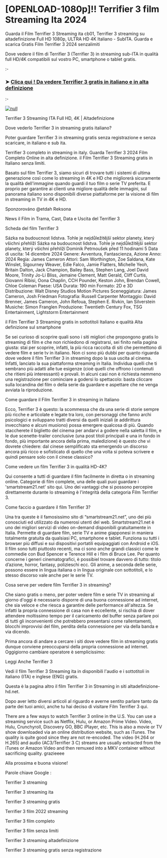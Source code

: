 # [OPENLOAD-1080p]!! Terrifier 3 film Streaming Ita 2024 
Guarda il Film Terrifier 3 Streaming ita cb01, Terrifier 3 streaming su altadefinizione Full HD 1080p, ULTRA HD 4K Italiano - SubITA. Guarda e scarica Gratis Film Terrifier 3 2024 senzalimiti

Dove vedere il film di Terrifier 3 (Terrifier 3) in streaming sub-ITA in qualità full HD/4K compatibili sul vostro PC, smartphone o tablet gratis.

:-

### ➤ [Clica qui ! Da vedere Terrifier 3 gratis in italiano e in alta definizione](https://t.co/KcbfqmlRnX)

:-

[![null](https://static.wixstatic.com/media/855a25_043b5abeb4ae4d35ac003198e7fe56ed~mv2.gif)](https://t.co/KcbfqmlRnX)

Terrifier 3 Streaming ITA Full HD, 4K | Altadefinizione

Dove vederlo Terrifier 3 in streaming gratis italiano?

Poter guardare Terrifier 3 in streaming gratis senza registrazione e senza scaricare, in italiano e sub ita.

Terrifier 3 completo in streaming in italy. Guarda Terrifier 3 2024 Film Completo Online in alta definizione. il Film Terrifier 3 Streaming gratis in Italiano senza limiti.

Basato sul film Terrifier 3, siamo sicuri di trovare tutti i sistemi di ultima generazione così come lo streaming in 4K e HD che migliorerà sicuramente la qualità dell'immagine quando guardi il tuo film o serie TV preferita. E proprio per garantire ai clienti una migliore qualità delle immagini, sul panorama italiano sono disponibili diverse piattaforme per la visione di film in streaming in TV in 4K e HD.

Sponzorováno @etdah Reksona

News il Film in Trama, Cast, Data e Uscita del Terrifier 3

Scheda del film Terrifier 3

Sázka na budoucnost lidstva. Tohle je nejdůležitější sektor planety, který všichni přehlíží Sázka na budoucnost lidstva. Tohle je nejdůležitější sektor planety, který všichni přehlíží Dominik Petrnoušek před 11 hodinami 5 Data di uscita: 14 dicembre 2024 Genere: Avventura, Fantascienza, Azione Anno: 2024 Regia: James Cameron Attori: Sam Worthington, Zoe Saldana, Kate Winslet, Sigourney Weaver, Edie Falco, Jamie Flatters, Michelle Yeoh, Britain Dalton, Jack Champion, Bailey Bass, Stephen Lang, Joel David Moore, Trinity Jo-Li Bliss, Jemaine Clement, Matt Gerald, Cliff Curtis, Giovanni Ribisi, Oona Chaplin, CCH Pounder, Keston John, Brendan Cowell, Chloe Coleman Paese: USA Durata: 190 min Formato: 2D e 3D Distribuzione: Walt Disney Studios Motion Pictures Sceneggiatura: James Cameron, Josh Friedman Fotografia: Russell Carpenter Montaggio: David Brenner, James Cameron, John Refoua, Stephen E. Rivkin, Ian Silverstein Musiche: Simon Franglen Produzione: Twentieth Century Fox, TSG Entertainment, Lightstorm Entertainment

il Film Terrifier 3 Streaming gratis in sottotitoli Italiano e qualità Alta definizione sul smartphone

Se sei curioso di scoprire quali sono i siti migliori che propongono gratis lo streaming di film e che non richiedono di registrarsi, sei finito nella pagina giusta: stai per scoprire, infatti, la più ricca raccolta di siti che permettono di vedere film e serie tv in italiano. Non ci sono più dubbi per quanto riguarda dove vedere il film Terrifier 3 in streaming dopo la sua uscita al cinema. Infatti, lanciato la sua piattaforma streaming in Italia. Individua quelli che ti sembrano più adatti alle tue esigenze (cioè quelli che offrono i contenuti che ritieni più interessanti) e provali. In alcuni casi non è richiesta nemmeno una registrazione per cominciare a godersi lo spettacolo: basta cliccare sulla locandina del film o della serie da guardare e aspettare che ne venga avviata la riproduzione.

Come guardare il Film Terrifier 3 in streaming in Italiano

Ecco, Terrifier 3 è questo: la scommessa che da una serie di storie sempre più ricche e articolate e legate tra loro, con personaggi che fanno archi psicologici e sviluppano tratti diversi da quelli iniziali (e addirittura invecchiano e alcuni muoiono) possa emergere qualcosa di più. Quando staccherete il biglietto del cinema per andarvi a godere nella saletta il film, e le due scenette-trailer conclusive (una post titoli principali e una in fondo in fondo, più importante ancora della prima, maledizione) è questo che vi dovrete chiedere: dal cinese semplificato sta emergendo un discorso ancora più ricco e sofisticato di quello che una volta si poteva scrivere e quindi pensare solo con il cinese classico?

Come vedere un film Terrifier 3 in qualità HD-4K?

Qui consente a tutti di guardare il film facilmente in diretta o in streaming online. Categorie di film complete, una delle quali puoi guardare i 'smartstream21.net' sito qui. Uno dei vantaggi che si possono percepire direttamente durante lo streaming è l'integrità della categoria Film Terrifier 3.

Come faccio a guardare il film Terrifier 3?

Una tra queste è il famosissimo sito di “smartstream21.net”, uno dei più conosciuti ed utilizzato da numerosi utenti del web. Smartstream21.net è uno dei migliori servizi di video on-demand disponibili gratuitamente in Italia. Permette di guardare film, serie TV e anime giapponesi in maniera totalmente gratuita da qualsiasi PC, smartphone e tablet. Funziona su tutti i browser più diffusi e sui dispositivi portatili equipaggiati con Android e iOS. Il film sono tutti piuttosto recenti, ma ci sono anche grandi classici come le commedie con Bud Spencer e Terence Hill e i film di Bruce Lee. Per quanto concerne i generi cinematografici, è possibiel trovare davvero di tutto: titolo d’azione, horror, fantasy, polizieschi ecc. Gli anime, a seconda delle serie, possono essere in lingua italiana o in lingua originale con sottotitoli, e lo stesso discorso vale anche per le serie TV.

Cosa serve per vedere film Terrifier 3 in streaming?

Che siano gratis o meno, per poter vedere film e serie TV in streaming al giorno d'oggi è necessario disporre di una buona connessione ad internet, che sia veloce e che riesca a garantire delle performance all'altezza. Se infatti la propria connessione di casa non è eccellente, si rischia di dover attendere moltissimo tempo per il caricamento del buffer senza parlare poi di tutti gli inconvenienti che potrebbero presentarsi come rallentamenti, blocchi improvvisi del film, perdita della connessione per via della banda e via dicendo.

Prima ancora di andare a cercare i siti dove vedere film in streaming gratis dunque conviene preoccuparsi della propria connessione ad internet. Oggigiorno cambiare operatore è semplicissimo:

Leggi Anche Terrifier 3

Vedi il film Terrifier 3 Streaming ita in disponibili l'audio e i sottotitoli in italiano (ITA) e inglese (ENG) gratis.

Questa è la pagina altro il film Terrifier 3 in Streaming in siti altadefinizione-hd.net.

Dopo aver letto diversi articoli al riguardo e averne sentito parlare tanto da parte dei tuoi amici, anche tu hai deciso di visitare Film Terrifier 3 qui.

There are a few ways to watch Terrifier 3 online in the U.S. You can use a streaming service such as Netflix, Hulu, or Amazon Prime Video. Video, Hulu, Crunchyroll, Discovery GO, BBC iPlayer, etc. This is also a movie or TV show downloaded via an online distribution website, such as iTunes. The quality is quite good since they are not re-encoded. The video (H.264 or H.265) and audio (AC3/Terrifier 3 C) streams are usually extracted from the iTunes or Amazon Video and then remuxed into a MKV container without sacrificing quality. grazieeee

Alla prossima e buona visione!

Parole chiave Google :

Terrifier 3 streaming

Terrifier 3 streaming ita

Terrifier 3 streaming gratis

Terrifier 3 film 2022 streaming

Terrifier 3 film completo

Terrifier 3 film senza limiti

Terrifier 3 streaming altadefinizione

Terrifier 3 streaming gratis senza registrazione
